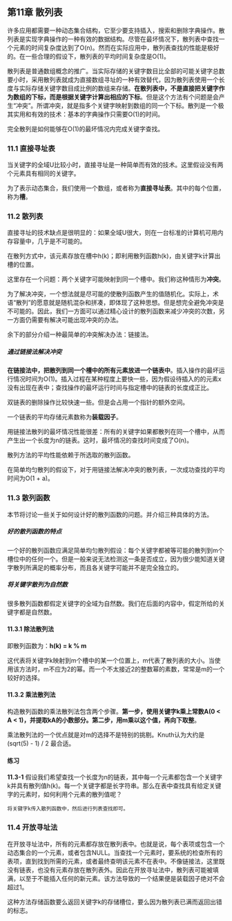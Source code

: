 ## 第11章 散列表

许多应用都需要一种动态集合结构，它至少要支持插入，搜索和删除字典操作。散列表是实现字典操作的一种有效的数据结构。尽管在最坏情况下，散列表中查找一个元素的时间复杂度达到了O(n)。然而在实际应用中，散列表查找的性能是极好的。在一些合理的假设下，散列表的平均时间复杂度是O(1)。

散列表是普通数组概念的推广。当实际存储的关键字数目比全部的可能关键字总数要小时，采用散列表就成为直接数组寻址的一种有效替代，因为散列表使用一个长度与实际存储关键字数目成比例的数组来存储。**在散列表中，不是直接把关键字作为数组的下标，而是根据关键字计算出相应的下标**。但是这个方法有个问题是会产生“冲突”。所谓冲突，就是指多个关键字映射到数组的同一个下标。散列是一个极其实用和有效的技术：基本的字典操作只需要O(1)的时间。

完全散列是如何能够在O(1)的最坏情况内完成关键字查找。

### 11.1 直接寻址表

当关键字的全域U比较小时，直接寻址是一种简单而有效的技术。这里假设没有两个元素具有相同的关键字。

为了表示动态集合，我们使用一个数组，或者称为**直接寻址表**。其中的每个位置，称为**槽**。

### 11.2 散列表

直接寻址的技术缺点是很明显的：如果全域U很大，则在一台标准的计算机可用内存容量中，几乎是不可能的。

在散列方式中，该元素存放在槽中h(k)；即利用散列函数h(k)，由关键字k计算出槽的位置。

这里存在一个问题：两个关键字可能映射到同一个槽中。我们称这种情形为**冲突**。

为了解决冲突，一个想法就是尽可能的使散列函数产生的值随机化。实际上，术语“散列”的愿意就是随机混杂和拼凑，即体现了这种思想。但是想完全避免冲突是不可能的。因此，我们一方面可以通过精心设计的散列函数来减少冲突的次数，另一方面仍需要有解决可能出现冲突的办法。

余下的部分介绍一种最简单的冲突解决办法：链接法。

##### 通过链接法解决冲突

**在链接法中，把散列到同一个槽中的所有元素放进一个链表中**。插入操作的最坏运行情况时间为O(1)。插入过程在某种程度上要快一些，因为假设待插入的的元素x没有出现在表中；查找操作的最坏运行时间与指定槽中的链表的长度成正比。

双链表的删除操作比较快速一些。但是会占用一个指针的额外空间。

一个链表的平均存储元素数称为**装载因子**。

用链接法散列的最坏情况性能很差：所有的关键字如果都散列在同一个槽中，从而产生出一个长度为n的链表。这时，最坏情况的查找时间变成了O(n)。

散列方法的平均性能依赖于所选取的散列函数。

在简单均匀散列的假设下，对于用链接法解决冲突的散列表，一次成功查找的平均时间为O(1 + a)。

### 11.3 散列函数

本节将讨论一些关于如何设计好的散列函数的问题。并介绍三种具体的方法。

##### 好的散列函数的特点

一个好的散列函数应满足简单均匀散列假设：每个关键字都被等可能的散列到m个槽位中的任何一个。但是一般来说无法检测这一条是否成立，因为很少能知道关键字散列所满足的概率分布，而且各关键字可能并不是完全独立的。

##### 将关键字散列为自然数

很多散列函数都假定关键字的全域为自然数。我们在后面的内容中，假定所给的关键字都是自然数。

#### 11.3.1 除法散列法

即散列函数为：**h(k) = k % m**

这代表将关键字k映射到m个槽中的某一个位置上，m代表了散列表的大小。当使用该方法时，m不应为2的幂。而一个不太接近2的整数幂的素数，常常是m的一个较好的选择。

#### 11.3.2 乘法散列法

构造散列函数的乘法散列法包含两个步骤。**第一步，使用关键字k乘上常数A(0 < A < 1)，并提取kA的小数部分。第二步，用m乘以这个值，再向下取整**。

乘法散列法的一个优点就是对m的选择不是特别的挑剔。Knuth认为大约是 (sqrt(5) - 1) / 2 最合适。

#### 练习

**11.3-1** 假设我们希望查找一个长度为n的链表，其中每一个元素都包含一个关键字k并具有散列值h(k)。每一个关键字都是长字符串。那么在表中查找具有给定关键字的元素时，如何利用个元素的散列值呢？

```
将关键字k传入散列函数中，然后进行列表查找即可。
```

### 11.4 开放寻址法

在开放寻址法中，所有的元素都存放在散列表中。也就是说，每个表项或包含一个动态集合的一个元素，或者包含NULL。当查找一个元素时，要系统的检查所有的表项，直到找到所需的元素，或者最终查明该元素不在表中。不像链接法，这里既没有链表，也没有元素存放在散列表外。因此在开放寻址法中，散列表可能被填满，以至于不能插入任何的新元素。该方法导致的一个结果便是装载因子绝对不会超过1。

这种方法存储函数要么返回关键字k的存储槽位，要么因为散列表已满而返回出错的标志。
